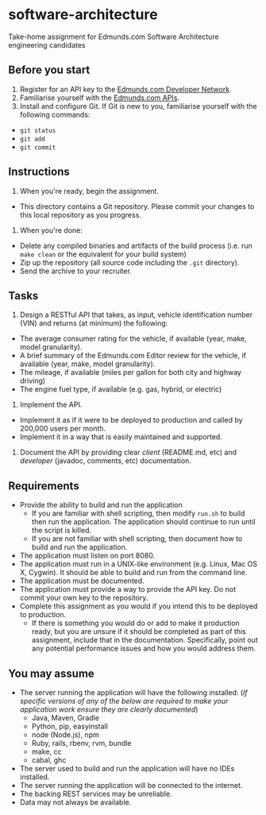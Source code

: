 # software-architecture

Take-home assignment for Edmunds.com Software Architecture engineering candidates

## Before you start

1. Register for an API key to the [Edmunds.com Developer Network](http://developer.edmunds.com/).
1. Familiarise yourself with the [Edmunds.com APIs](http://edmunds.mashery.com/io-docs).
1. Install and configure Git. If Git is new to you, familiarise yourself with the following commands:
  * `git status`
  * `git add`
  * `git commit`

## Instructions

1. When you're ready, begin the assignment.
  * This directory contains a Git repository. Please commit your changes to this local repository as you progress.
1. When you're done:
  * Delete any compiled binaries and artifacts of the build process (i.e. run `make clean` or the equivalent for your build system)
  * Zip up the repository (all source code including the `.git` directory).
  * Send the archive to your recruiter.

## Tasks

1. Design a RESTful API that takes, as input, vehicle identification number (VIN) and returns (at minimum) the following:
  * The average consumer rating for the vehicle, if available (year, make, model granularity).
  * A brief summary of the Edmunds.com Editor review for the vehicle, if available (year, make, model granularity).
  * The mileage, if available (miles per gallon for both city and highway driving)
  * The engine fuel type, if available (e.g. gas, hybrid, or electric)
1. Implement the API.
  * Implement it as if it were to be deployed to production and called by 200,000 users per month.
  * Implement it in a way that is easily maintained and supported.
1. Document the API by providing clear _client_ (README.md, etc) and _developer_ (javadoc, comments, etc) documentation.

## Requirements

* Provide the ability to build and run the application
  * If you are familiar with shell scripting, then modify `run.sh` to build then run the application. The application should continue to run until the script is killed.
  * If you are not familiar with shell scripting, then document how to build and run the application.  
* The application must listen on port 8080.
* The application must run in a UNIX-like environment (e.g. Linux, Mac OS X, Cygwin). It should be able to build and run from the command line.
* The application must be documented.
* The application must provide a way to provide the API key. Do not commit your own key to the repository.
* Complete this assignment as you would if you intend this to be deployed to production.
  * If there is something you would do or add to make it production ready, but you are unsure if it should be completed as part of this assignment, include that in the documentation. Specifically, point out any potential performance issues and how you would address them.

## You may assume

* The server running the application will have the following installed:
(_If specific versions of any of the below are required to make your application work ensure they are *clearly* documented_)
  * Java, Maven, Gradle
  * Python, pip, easyinstall
  * node (Node.js), npm
  * Ruby, rails, rbenv, rvm, bundle
  * make, cc
  * cabal, ghc
* The server used to build and run the application will have no IDEs installed.
* The server running the application will be connected to the internet.
* The backing REST services may be unreliable.
* Data may not always be available.
